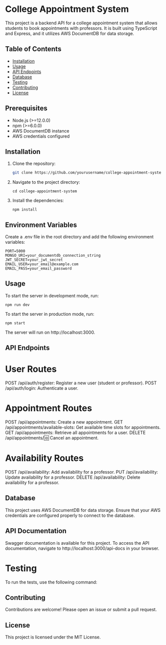 # College Appointment System

This project is a backend API for a college appointment system that allows students to book appointments with professors. It is built using TypeScript and Express, and it utilizes AWS DocumentDB for data storage.

## Table of Contents

- [Installation](#installation)
- [Usage](#usage)
- [API Endpoints](#api-endpoints)
- [Database](#database)
- [Testing](#testing)
- [Contributing](#contributing)
- [License](#license)

## Prerequisites

- Node.js (>=12.0.0)
- npm (>=6.0.0)
- AWS DocumentDB instance
- AWS credentials configured

## Installation

1. Clone the repository:
   ```sh
   git clone https://github.com/yourusername/college-appointment-system.git
   ```
2. Navigate to the project directory:
   ```
   cd college-appointment-system
   ```
3. Install the dependencies:
   ```
   npm install
   ```
## Environment Variables
Create a .env file in the root directory and add the following environment variables:
   ```
   PORT=5000
   MONGO_URI=your_documentdb_connection_string
   JWT_SECRET=your_jwt_secret
   EMAIL_USER=your_email@example.com
   EMAIL_PASS=your_email_password
   ```
## Usage
   To start the server in development mode, run:
   ```
   npm run dev
   ```
   To start the server in production mode, run:
   ```
   npm start
   ```
The server will run on http://localhost:3000.

## API Endpoints
# User Routes
   POST /api/auth/register: Register a new user (student or professor).
   POST /api/auth/login: Authenticate a user.

# Appointment Routes
   POST /api/appointments: Create a new appointment.
   GET /api/appointments/available-slots: Get available time slots for appointments.
   GET /api/appointments: Retrieve all appointments for a user.
   DELETE /api/appointments/:id: Cancel an appointment.

# Availability Routes
   POST /api/availability: Add availability for a professor.
   PUT /api/availability: Update availability for a professor.
   DELETE /api/availability: Delete availability for a professor.

## Database
   This project uses AWS DocumentDB for data storage. Ensure that your AWS credentials are configured properly to connect to the database.

## API Documentation
   Swagger documentation is available for this project. To access the API documentation, navigate to http://localhost:3000/api-docs in your browser.

# Testing
   To run the tests, use the following command:

## Contributing
   Contributions are welcome! Please open an issue or submit a pull request.

## License
   This project is licensed under the MIT License.